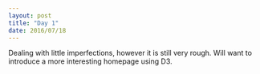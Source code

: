 ```yaml
---
layout: post
title: "Day 1"
date: 2016/07/18
---
```


Dealing with little imperfections, however it is still very rough. Will want to introduce a more interesting homepage using D3.
